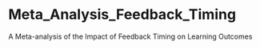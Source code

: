 # Meta_Analysis_Feedback_Timing
A Meta-analysis of the Impact of Feedback Timing on Learning Outcomes
